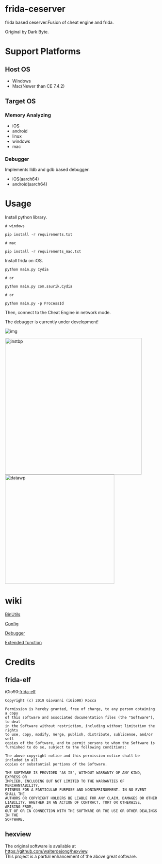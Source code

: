 # frida-ceserver

frida based ceserver.Fusion of cheat engine and frida.

Original by Dark Byte.

# Support Platforms

## Host OS

- Windows
- Mac(Newer than CE 7.4.2)

## Target OS

### Memory Analyzing

- iOS
- android
- linux
- windows
- mac

### Debugger

Implements lldb and gdb based debugger.  

- iOS(aarch64)
- android(aarch64)

# Usage

Install python library.

```
# windows

pip install -r requirements.txt

# mac

pip install -r requirements_mac.txt
```

Install frida on iOS.

```
python main.py Cydia

# or

python main.py com.saurik.Cydia

# or

python main.py -p ProcessId
```

Then, connect to the Cheat Engine in network mode.

The debugger is currently under development!

![img](https://user-images.githubusercontent.com/56913432/120924433-baa86600-c70e-11eb-8794-ab5c28ec50b6.png)

<img width="450" alt="instbp" src="https://github.com/DoranekoSystems/frida-ceserver/assets/96031346/9fcdd82d-d67f-43d1-a7bd-77508cf230e7">

<img width="360" alt="datawp" src="https://github.com/DoranekoSystems/frida-ceserver/assets/96031346/08a9de4f-eac1-4ad2-a231-f8260bebfdcb">

# wiki

[BinUtils](https://github.com/DoranekoSystems/frida-ceserver/wiki/BinUtils 'BinUtils')

[Config](https://github.com/DoranekoSystems/frida-ceserver/wiki/Config 'Config')

[Debugger](https://github.com/DoranekoSystems/frida-ceserver/wiki/Debugger 'Debugger')

[Extended function](https://github.com/DoranekoSystems/frida-ceserver/wiki/Extended-function 'Extended function')

# Credits

## frida-elf

iGio90:[frida-elf](https://github.com/iGio90/frida-elf)

```
Copyright (c) 2019 Giovanni (iGio90) Rocca

Permission is hereby granted, free of charge, to any person obtaining a copy
of this software and associated documentation files (the "Software"), to deal
in the Software without restriction, including without limitation the rights
to use, copy, modify, merge, publish, distribute, sublicense, and/or sell
copies of the Software, and to permit persons to whom the Software is
furnished to do so, subject to the following conditions:

The above copyright notice and this permission notice shall be included in all
copies or substantial portions of the Software.

THE SOFTWARE IS PROVIDED "AS IS", WITHOUT WARRANTY OF ANY KIND, EXPRESS OR
IMPLIED, INCLUDING BUT NOT LIMITED TO THE WARRANTIES OF MERCHANTABILITY,
FITNESS FOR A PARTICULAR PURPOSE AND NONINFRINGEMENT. IN NO EVENT SHALL THE
AUTHORS OR COPYRIGHT HOLDERS BE LIABLE FOR ANY CLAIM, DAMAGES OR OTHER
LIABILITY, WHETHER IN AN ACTION OF CONTRACT, TORT OR OTHERWISE, ARISING FROM,
OUT OF OR IN CONNECTION WITH THE SOFTWARE OR THE USE OR OTHER DEALINGS IN THE
SOFTWARE.
```

## hexview

The original software is available at  
https://github.com/walterdejong/hexview.  
This project is a partial enhancement of the above great software.
